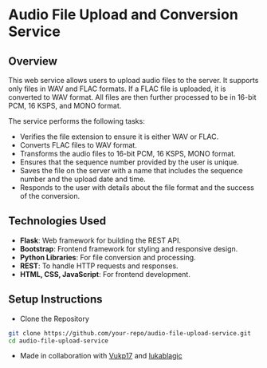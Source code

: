 # Audio File Upload and Conversion Service

## Overview

This web service allows users to upload audio files to the server. It supports only files in WAV and FLAC formats. If a FLAC file is uploaded, it is converted to WAV format. All files are then further processed to be in 16-bit PCM, 16 KSPS, and MONO format.

The service performs the following tasks:
- Verifies the file extension to ensure it is either WAV or FLAC.
- Converts FLAC files to WAV format.
- Transforms the audio files to 16-bit PCM, 16 KSPS, MONO format.
- Ensures that the sequence number provided by the user is unique.
- Saves the file on the server with a name that includes the sequence number and the upload date and time.
- Responds to the user with details about the file format and the success of the conversion.

## Technologies Used

- **Flask**: Web framework for building the REST API.
- **Bootstrap**: Frontend framework for styling and responsive design.
- **Python Libraries**: For file conversion and processing.
- **REST**: To handle HTTP requests and responses.
- **HTML, CSS, JavaScript**: For frontend development.

## Setup Instructions

* Clone the Repository

```bash
git clone https://github.com/your-repo/audio-file-upload-service.git
cd audio-file-upload-service
```

* Made in collaboration with [Vukp17](https://github.com/Vukp17) and [lukablagic](https://github.com/lukablagic)
